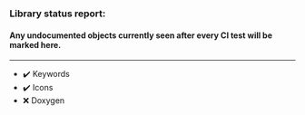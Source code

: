 ### Library status report: 
#### Any undocumented objects currently seen after every CI test will be marked here.
---------------------------------------------------------
- :heavy_check_mark: Keywords
- :heavy_check_mark: Icons
- :x: Doxygen
